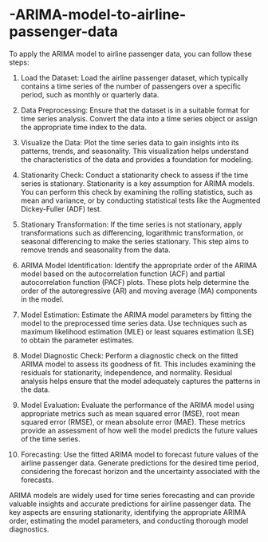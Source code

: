 # -ARIMA-model-to-airline-passenger-data

To apply the ARIMA model to airline passenger data, you can follow these steps:

1. Load the Dataset: Load the airline passenger dataset, which typically contains a time series of the number of passengers over a specific period, such as monthly or quarterly data.

2. Data Preprocessing: Ensure that the dataset is in a suitable format for time series analysis. Convert the data into a time series object or assign the appropriate time index to the data.

3. Visualize the Data: Plot the time series data to gain insights into its patterns, trends, and seasonality. This visualization helps understand the characteristics of the data and provides a foundation for modeling.

4. Stationarity Check: Conduct a stationarity check to assess if the time series is stationary. Stationarity is a key assumption for ARIMA models. You can perform this check by examining the rolling statistics, such as mean and variance, or by conducting statistical tests like the Augmented Dickey-Fuller (ADF) test.

5. Stationary Transformation: If the time series is not stationary, apply transformations such as differencing, logarithmic transformation, or seasonal differencing to make the series stationary. This step aims to remove trends and seasonality from the data.

6. ARIMA Model Identification: Identify the appropriate order of the ARIMA model based on the autocorrelation function (ACF) and partial autocorrelation function (PACF) plots. These plots help determine the order of the autoregressive (AR) and moving average (MA) components in the model.

7. Model Estimation: Estimate the ARIMA model parameters by fitting the model to the preprocessed time series data. Use techniques such as maximum likelihood estimation (MLE) or least squares estimation (LSE) to obtain the parameter estimates.

8. Model Diagnostic Check: Perform a diagnostic check on the fitted ARIMA model to assess its goodness of fit. This includes examining the residuals for stationarity, independence, and normality. Residual analysis helps ensure that the model adequately captures the patterns in the data.

9. Model Evaluation: Evaluate the performance of the ARIMA model using appropriate metrics such as mean squared error (MSE), root mean squared error (RMSE), or mean absolute error (MAE). These metrics provide an assessment of how well the model predicts the future values of the time series.

10. Forecasting: Use the fitted ARIMA model to forecast future values of the airline passenger data. Generate predictions for the desired time period, considering the forecast horizon and the uncertainty associated with the forecasts.

ARIMA models are widely used for time series forecasting and can provide valuable insights and accurate predictions for airline passenger data. The key aspects are ensuring stationarity, identifying the appropriate ARIMA order, estimating the model parameters, and conducting thorough model diagnostics.
